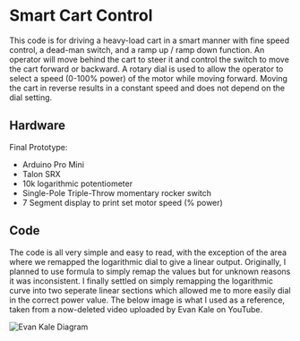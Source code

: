 # Smart Cart Control
This code is for driving a heavy-load cart in a smart manner with fine speed control, a dead-man switch, and a ramp up / ramp down function. An operator will move behind the cart to steer it and control the switch to move the cart forward or backward. A rotary dial is used to allow the operator to select a speed (0-100% power) of the motor while moving forward. Moving the cart in reverse results in a constant speed and does not depend on the dial setting.

## Hardware
Final Prototype:
- Arduino Pro Mini
- Talon SRX
- 10k logarithmic potentiometer
- Single-Pole Triple-Throw momentary rocker switch
- 7 Segment display to print set motor speed (% power)

## Code
The code is all very simple and easy to read, with the exception of the area where we remapped the logarithmic dial to give a linear output. Originally, I planned to use formula to simply remap the values but for unknown reasons it was inconsistent. I finally settled on simply remapping the logarithmic curve into two seperate linear sections which allowed me to more easily dial in the correct power value. The below image is what I used as a reference, taken from a now-deleted video uploaded by Evan Kale on YouTube.

![Evan Kale Diagram](https://lh3.googleusercontent.com/1hgUaX3I_uYzKhcgUNY2mM5KGEcL0MHRCm8SHuZo4xuUPgJT_Ej8dfmNFtBdaV65DvsoweFaM1sY6U36EAIQ827_NODmlGqfmQdqUEhtWdTJTByBTT0qjBD9JSDy541aW3_fyL7s7uKXjfGZTfJGjyrNPQ8KKbyB91DSITbRN1LnVyq45LjW71YwQk9AwATysGJvSYWyF9mlot9ArQPreYIoD9jEzbAH7fQK0MzPmBs5Wf1zCcNXrnSdpbtktiMDf3ul62uEp02xghXXBCZbZNxkq7H7ftIb9QTNsJHlXsrlSop4u56QmlsWxYXNuak1m6U_mOc25AF7CeV-WGWaMcwzEbcURdmWLmmKXQZcOg6iWkCA3g8nwZVS-JqZgnoxvokeeUkQAD7yuXYxG4uMf1lXP4ju9ms5ipfzCAdapicFugtga8v4b1UHGyObO_5fhVzG170nMyS8TQQKwXx69duiAmkJc2LK1G81q_cEhS7mxU70X0yMZQalO8D6yP1kYTKn8WBiP23lo9rl9dUzuxTDq3tMsabonRoeFkhC2OA4ODNeZZ6L4JARZLDnCyMEHUGJZrui3IOCSMFvVEDaYFeRpRMCCIVaOJf-3hcffuyHuCUG0Md47_jAREEwAjWth6yTgUCKrrq8sTKTY73XQ9la5vgEf_Za2XsT_aEOepKohy0auELlV19GhY18iOs=w1920-h1080-no?authuser=0)
